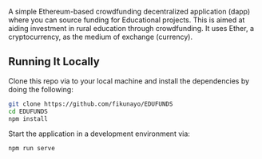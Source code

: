 A simple Ethereum-based crowdfunding decentralized application (dapp) where you can source funding for Educational projects. This is aimed at aiding investment in rural education through crowdfunding. It uses Ether, a cryptocurrency, as the medium of exchange (currency).

## Running It Locally

Clone this repo via to your local machine and install the dependencies by doing the following:

```bash
git clone https://github.com/fikunayo/EDUFUNDS
cd EDUFUNDS
npm install
```

Start the application in a development environment via:

```bash
npm run serve
```
